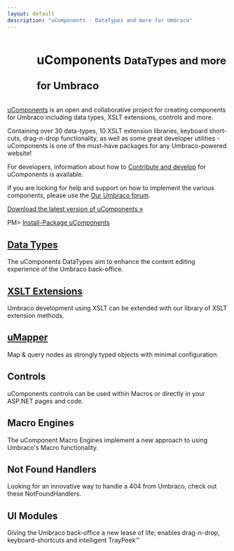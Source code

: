 ```yaml
---
layout: default
description: "uComponents - DataTypes and more for Umbraco"
---
```


<div class="page-header">
  <h1 style="background:url(/apple-touch-icon-57x57-precomposed.png) no-repeat;line-height:57px;padding-left:67px;">uComponents <small>DataTypes and more for Umbraco</small></h1>
</div>

[uComponents](http://our.umbraco.org/projects/backoffice-extensions/ucomponents) is an open and collaborative project for creating components for Umbraco including data types, XSLT extensions, controls and more.

Containing over 30 data-types, 10 XSLT extension libraries, keyboard short-cuts, drag-n-drop functionality, as well as some great developer utilities - uComponents is one of the must-have packages for any Umbraco-powered website!

For developers, information about how to [Contribute and develop](contribution.html) for uComponents is available.

If you are looking for help and support on how to implement the various components, please use the [Our Umbraco forum](http://our.umbraco.org/projects/backoffice-extensions/ucomponents/questionssuggestions).

<div class="alert alert-info alert-block download-buttons">
	<div class="download-button">
		<a class="btn btn-primary btn-large" href="http://ucomponents.codeplex.com/releases">Download the latest version of uComponents &raquo;</a>
	</div>
	<div class="nuget-button"><div class="nuget-button-commandWrapper"><div class="nuget-button-commandPrompt"><p class="nuget-button-command">PM&gt; <a href="http://nuget.org/packages/uComponents">Install-Package uComponents</a></p></div></div></div>
</div>

<div class="row-fluid">
	<div class="span4">
		<h2><a href="/data-types/">Data Types</a></h2>
		<p>The uComponents DataTypes aim to enhance the content editing experience of the Umbraco back-office.</p>
	</div>
	<div class="span4">
		<h2><a href="/xslt-extensions/">XSLT Extensions</a></h2>
		<p>Umbraco development using XSLT can be extended with our library of XSLT extension methods.</p>
	</div>
	<div class="span4">
		<h2><a href="/umapper/">uMapper</a></h2>
		<p>Map &amp; query nodes as strongly typed objects with minimal configuration.</p>
	</div>
</div>

<div class="row-fluid">
	<div class="span4">
		<h2>Controls</h2>
		<p>uComponents controls can be used within Macros or directly in your ASP.NET pages and code.</p>
	</div>
	<div class="span4">
		<h2>Macro Engines</h2>
		<p>The uComponent Macro Engines implement a new approach to using Umbraco's Macro functionality.</p>
	</div>
	<div class="span4">
		<h2>Not Found Handlers</h2>
		<p>Looking for an innovative way to handle a 404 from Umbraco, check out these NotFoundHandlers.</p>
	</div>
</div>

<div class="row-fluid">
	<div class="span4">
		<h2>UI Modules</h2>
		<p>Giving the Umbraco back-office a new lease of life; enables drag-n-drop, keyboard-shortcuts and intelligent TrayPeek&trade;</p>
	</div>
</div>
